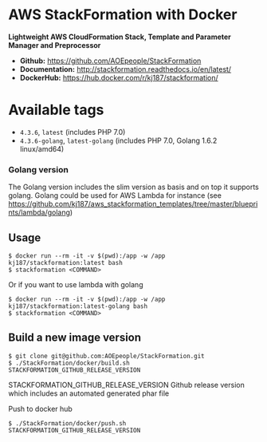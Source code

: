
# AWS StackFormation with Docker
**Lightweight AWS CloudFormation Stack, Template and Parameter Manager and Preprocessor**
- **Github:** https://github.com/AOEpeople/StackFormation
- **Documentation:** http://stackformation.readthedocs.io/en/latest/
- **DockerHub:** https://hub.docker.com/r/kj187/stackformation/


# Available tags

- `4.3.6`, `latest` (includes PHP 7.0)
- `4.3.6-golang`, `latest-golang` (includes PHP 7.0, Golang 1.6.2 linux/amd64)

### Golang version
The Golang version includes the slim version as basis and on top it supports golang. 
Golang could be used for AWS Lambda for instance 
(see https://github.com/kj187/aws_stackformation_templates/tree/master/blueprints/lambda/golang)

## Usage

```
$ docker run --rm -it -v $(pwd):/app -w /app kj187/stackformation:latest bash
$ stackformation <COMMAND>
```

Or if you want to use lambda with golang
```
$ docker run --rm -it -v $(pwd):/app -w /app kj187/stackformation:latest-golang bash
$ stackformation <COMMAND>
```

## Build a new image version

```
$ git clone git@github.com:AOEpeople/StackFormation.git
$ ./StackFormation/docker/build.sh STACKFORMATION_GITHUB_RELEASE_VERSION
```

STACKFORMATION_GITHUB_RELEASE_VERSION
Github release version which includes an automated generated phar file

Push to docker hub

```
$ ./StackFormation/docker/push.sh STACKFORMATION_GITHUB_RELEASE_VERSION
```
